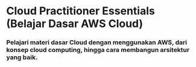 # Cloud Practitioner Essentials (Belajar Dasar AWS Cloud)

### Pelajari materi dasar Cloud dengan menggunakan AWS, dari konsep cloud computing, hingga cara membangun arsitektur yang baik.
